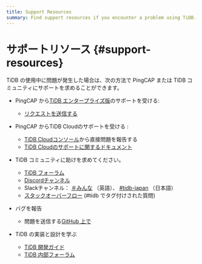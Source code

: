 ```yaml
---
title: Support Resources
summary: Find support resources if you encounter a problem using TiDB.
---
```


# サポートリソース {#support-resources}

TiDB の使用中に問題が発生した場合は、次の方法で PingCAP または TiDB コミュニティにサポートを求めることができます。

-   PingCAP から[TiDB エンタープライズ版](https://www.pingcap.com/tidb-enterprise/)のサポートを受ける:

    -   [リクエストを送信する](https://tidb.support.pingcap.com)

-   PingCAP からTiDB Cloudのサポートを受ける :

    -   [TiDB Cloudコンソール](https://tidbcloud.com/)から直接問題を報告する
    -   [TiDB Cloudのサポートに関するドキュメント](https://docs.pingcap.com/tidbcloud/tidb-cloud-support)

-   TiDB コミュニティに助けを求めてください。

    -   [TiDB フォーラム](https://ask.pingcap.com/)
    -   [Discordチャンネル](https://discord.gg/DQZ2dy3cuc?utm_source=doc)
    -   Slackチャンネル： [＃みんな](https://slack.tidb.io/invite?team=tidb-community&#x26;channel=everyone&#x26;ref=docs) （英語）、 [#tidb-japan](https://slack.tidb.io/invite?team=tidb-community&#x26;channel=tidb-japan&#x26;ref=docs) （日本語）
    -   [スタックオーバーフロー](https://stackoverflow.com/questions/tagged/tidb) (#tidb でタグ付けされた質問)

-   バグを報告

    -   問題を送信する[GitHub 上で](https://github.com/pingcap/tidb/issues/new/choose)

-   TiDB の実装と設計を学ぶ

    -   [TiDB 開発ガイド](https://pingcap.github.io/tidb-dev-guide/)
    -   [TiDB 内部フォーラム](https://internals.tidb.io/)
